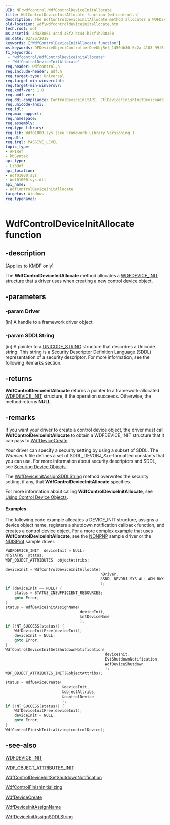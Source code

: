 ```yaml
---
UID: NF:wdfcontrol.WdfControlDeviceInitAllocate
title: WdfControlDeviceInitAllocate function (wdfcontrol.h)
description: The WdfControlDeviceInitAllocate method allocates a WDFDEVICE_INIT structure that a driver uses when creating a new control device object.
old-location: wdf\wdfcontroldeviceinitallocate.htm
tech.root: wdf
ms.assetid: 3d423861-4c4d-45f2-bc44-b7cf1b230458
ms.date: 02/26/2018
keywords: ["WdfControlDeviceInitAllocate function"]
ms.keywords: DFDeviceObjectControllerDevObjRef_1450db30-6c2a-4103-99f6-2afe634000bf.xml, WdfControlDeviceInitAllocate, WdfControlDeviceInitAllocate method, kmdf.wdfcontroldeviceinitallocate, wdf.wdfcontroldeviceinitallocate, wdfcontrol/WdfControlDeviceInitAllocate
f1_keywords:
 - "wdfcontrol/WdfControlDeviceInitAllocate"
 - "WdfControlDeviceInitAllocate"
req.header: wdfcontrol.h
req.include-header: Wdf.h
req.target-type: Universal
req.target-min-winverclnt: 
req.target-min-winversvr: 
req.kmdf-ver: 1.0
req.umdf-ver: 
req.ddi-compliance: ControlDeviceInitAPI, CtlDeviceFinishInitDeviceAdd, CtlDeviceFinishInitDrEntry, DriverCreate, InitFreeDeviceCallback, InitFreeDeviceCreate, InitFreeDeviceCreateType2, InitFreeDeviceCreateType4, KmdfIrql, KmdfIrql2
req.unicode-ansi: 
req.idl: 
req.max-support: 
req.namespace: 
req.assembly: 
req.type-library: 
req.lib: Wdf01000.sys (see Framework Library Versioning.)
req.dll: 
req.irql: PASSIVE_LEVEL
topic_type:
- APIRef
- kbSyntax
api_type:
- LibDef
api_location:
- Wdf01000.sys
- Wdf01000.sys.dll
api_name:
- WdfControlDeviceInitAllocate
targetos: Windows
req.typenames: 
---
```


# WdfControlDeviceInitAllocate function


## -description


<p class="CCE_Message">[Applies to KMDF only]</p>

The <b>WdfControlDeviceInitAllocate</b> method allocates a <a href="https://docs.microsoft.com/windows-hardware/drivers/wdf/wdfdevice_init">WDFDEVICE_INIT</a> structure that a driver uses when creating a new control device object.


## -parameters




### -param Driver 
[in]
A handle to a framework driver object.


### -param SDDLString 
[in]
A pointer to a <a href="https://docs.microsoft.com/windows/desktop/api/ntdef/ns-ntdef-_unicode_string">UNICODE_STRING</a> structure that describes a Unicode string. This string is a Security Descriptor Definition Language (SDDL) representation of a security descriptor. For more information, see the following Remarks section.


## -returns



<b>WdfControlDeviceInitAllocate</b> returns a pointer to a framework-allocated <a href="https://docs.microsoft.com/windows-hardware/drivers/wdf/wdfdevice_init">WDFDEVICE_INIT</a> structure, if the operation succeeds. Otherwise, the method returns <b>NULL</b>.




## -remarks



If you want your driver to create a control device object, the driver must call <b>WdfControlDeviceInitAllocate</b> to obtain a WDFDEVICE_INIT structure that it can pass to <a href="https://docs.microsoft.com/windows-hardware/drivers/ddi/wdfdevice/nf-wdfdevice-wdfdevicecreate">WdfDeviceCreate</a>. 

Your driver can specify a security setting by using a subset of SDDL. The <i>Wdmsec.h</i> file defines a set of SDDL_DEVOBJ_<i>Xxx</i>-formatted constants that you can use. For more information about security descriptors and SDDL, see <a href="https://docs.microsoft.com/windows-hardware/drivers/kernel/securing-device-objects">Securing Device Objects</a>.

The <a href="https://docs.microsoft.com/windows-hardware/drivers/ddi/wdfdevice/nf-wdfdevice-wdfdeviceinitassignsddlstring">WdfDeviceInitAssignSDDLString</a> method overwrites the security setting, if any, that <b>WdfControlDeviceInitAllocate</b> specifies.

For more information about calling <b>WdfControlDeviceInitAllocate</b>, see <a href="https://docs.microsoft.com/windows-hardware/drivers/wdf/using-control-device-objects">Using Control Device Objects</a>.


#### Examples

The following code example allocates a DEVICE_INIT structure, assigns a device object name, registers a shutdown notification callback function, and creates a control device object. For a more complex example that uses <b>WdfControlDeviceInitAllocate</b>, see the <a href="https://docs.microsoft.com/windows-hardware/drivers/wdf/sample-kmdf-drivers">NONPNP</a> sample driver or the <a href="https://docs.microsoft.com/windows-hardware/drivers/wdf/sample-kmdf-drivers">NDISProt</a> sample driver.

```cpp
PWDFDEVICE_INIT  deviceInit = NULL;
NTSTATUS  status;
WDF_OBJECT_ATTRIBUTES  objectAttribs;

deviceInit = WdfControlDeviceInitAllocate(
                                          hDriver,
                                          &SDDL_DEVOBJ_SYS_ALL_ADM_RWX_WORLD_RW_RES_R
                                          );
if (deviceInit == NULL) {
    status = STATUS_INSUFFICIENT_RESOURCES;
    goto Error;
}
status = WdfDeviceInitAssignName(
                                 deviceInit,
                                 &ntDeviceName
                                 );
if (!NT_SUCCESS(status)) {
    WdfDeviceInitFree(deviceInit);
    deviceInit = NULL;
    goto Error;
}
WdfControlDeviceInitSetShutdownNotification(
                                            deviceInit,
                                            EvtShutdownNotification,
                                            WdfDeviceShutdown
                                            );
WDF_OBJECT_ATTRIBUTES_INIT(&objectAttribs);

status = WdfDeviceCreate(
                         &deviceInit,
                         &objectAttribs,
                         &controlDevice
                         );
if (!NT_SUCCESS(status)) {
    WdfDeviceInitFree(deviceInit);
    deviceInit = NULL;
    goto Error;
}
WdfControlFinishInitializing(controlDevice);
```



## -see-also




<a href="https://docs.microsoft.com/windows-hardware/drivers/wdf/wdfdevice_init">WDFDEVICE_INIT</a>



<a href="https://docs.microsoft.com/windows-hardware/drivers/ddi/wdfobject/nf-wdfobject-wdf_object_attributes_init">WDF_OBJECT_ATTRIBUTES_INIT</a>



<a href="https://docs.microsoft.com/windows-hardware/drivers/ddi/wdfcontrol/nf-wdfcontrol-wdfcontroldeviceinitsetshutdownnotification">WdfControlDeviceInitSetShutdownNotification</a>



<a href="https://docs.microsoft.com/windows-hardware/drivers/ddi/wdfcontrol/nf-wdfcontrol-wdfcontrolfinishinitializing">WdfControlFinishInitializing</a>



<a href="https://docs.microsoft.com/windows-hardware/drivers/ddi/wdfdevice/nf-wdfdevice-wdfdevicecreate">WdfDeviceCreate</a>



<a href="https://docs.microsoft.com/windows-hardware/drivers/ddi/wdfdevice/nf-wdfdevice-wdfdeviceinitassignname">WdfDeviceInitAssignName</a>



<a href="https://docs.microsoft.com/windows-hardware/drivers/ddi/wdfdevice/nf-wdfdevice-wdfdeviceinitassignsddlstring">WdfDeviceInitAssignSDDLString</a>
 

 

